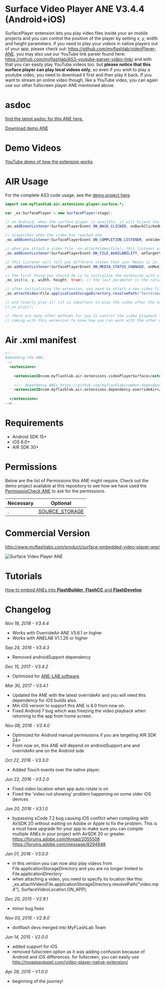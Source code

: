 # Surface Video Player ANE V3.4.4 (Android+iOS)
SurfacePlayer extension lets you play video files inside your air mobile projects and you can control the position of the player by setting x, y, width and height parameters. if you need to play your videos in native players out of your app, please check out: https://github.com/myflashlab/videoPlayer-ANE. you may also use our YouTube link parser found here: https://github.com/myflashlab/AS3-youtube-parser-video-link/ and with that you can easily play YouTube videos too. but **please notice that this surface player can play local videos only**, so even if you wish to play a youtube video, you need to download it first and then play it back. If you want to stream an online video though, like a YouTube video, you can again use our other fullscreen player ANE mentioned above.

# asdoc
[find the latest asdoc for this ANE here.](http://myflashlab.github.io/asdoc/com/myflashlab/air/extensions/player/surface/package-detail.html)

[Download demo ANE](https://github.com/myflashlab/surfaceVideoPlayer-ANE/tree/master/AIR/lib)

# Demo Videos
[YouTube demo of how the extension works](https://www.youtube.com/watch?v=HefrQwCSkKE) 

# AIR Usage
For the complete AS3 code usage, see the [demo project here](https://github.com/myflashlab/surfaceVideoPlayer-ANE/blob/master/AIR/src/Demo.as).

```actionscript
import com.myflashlab.air.extensions.player.surface.*;

var _ex:SurfacePlayer = new SurfacePlayer(stage);

// on Android, when the surface player is availble, it will hijack the device back button clicks! with the folloiwng listener you can listen to device's back button clicks
_ex.addEventListener(SurfacePlayerEvent.ON_BACK_CLICKED, onBackClickedWhenSurfacePlayerIsAvailable);

// dispatches when the video has reached end
_ex.addEventListener(SurfacePlayerEvent.ON_COMPLETION_LISTENER, onVideoPlaybackCompleted);

// when you attach a video file _ex.attachVideo(file); this listener will tell you if this file is availble or not. play your video only if it is availble
_ex.addEventListener(SurfacePlayerEvent.ON_FILE_AVAILABILITY, onTargetVideoAvailability);

// this listener will tell you different states that your Media is in. "STARTED", "PAUSED", "STOPPED"
_ex.addEventListener(SurfacePlayerEvent.ON_MEDIA_STATUS_CHANGED, onMediaStatusChanged);

// the first thing you should do is to initialize the extension with its initial parameters
_ex.init(x, y, width, height, true); // the last parameter is the ratio for your video clip if false, the video will be stretched to fit your specified width and height

// after initializing the extension, you need to attach a new video file to it
_ex.attachVideo(File.applicationStorageDirectory.resolvePath("testVideoPlayerSurface.mp4"), SurfaceVideoLocation.ON_APP);

// and finally play it! (it is important to play the video after the SurfacePlayerEvent.ON_FILE_AVAILABILITY event is dispatched)
//_ex.play();

// there are many other methods for you to control the video playback like pause, seek, fullscreen, set volume, etc. please study the sample demo project
// coming with this extension to know how you can work with the other methods and when/how to dispose the extension properly.
```

# Air .xml manifest
```xml
<!--
Embedding the ANE:
-->
  <extensions>
  
	<extensionID>com.myflashlab.air.extensions.videoPlayerSurface</extensionID>
	
	<!-- dependency ANEs https://github.com/myflashlab/common-dependencies-ANE -->
	<extensionID>com.myflashlab.air.extensions.dependency.overrideAir</extensionID>
	
  </extensions>
-->
```

# Requirements
* Android SDK 15+
* iOS 8.0+
* AIR SDK 30+

# Permissions
Below are the list of Permissions this ANE might require. Check out the demo project available at this repository to see how we have used the [PermissionCheck ANE](http://www.myflashlabs.com/product/native-access-permission-check-settings-menu-air-native-extension/) to ask for the permissions.

Necessary | Optional
--------------------------- | ---------------------------
. | [SOURCE_STORAGE](https://myflashlab.github.io/asdoc/com/myflashlab/air/extensions/nativePermissions/PermissionCheck.html#SOURCE_STORAGE)

# Commercial Version
http://www.myflashlabs.com/product/surface-embedded-video-player-ane/

![Surface Video Player ANE](https://www.myflashlabs.com/wp-content/uploads/2015/11/product_adobe-air-ane-extension-surface-video-player-680x844.jpg)

# Tutorials
[How to embed ANEs into **FlashBuilder**, **FlashCC** and **FlashDevelop**](https://www.youtube.com/watch?v=Oubsb_3F3ec&list=PL_mmSjScdnxnSDTMYb1iDX4LemhIJrt1O)  

# Changelog
*Nov 18, 2018 - V3.4.4*
* Works with OverrideAir ANE V5.6.1 or higher
* Works with ANELAB V1.1.26 or higher

*Sep 24, 2018 - V3.4.3*
* Removed androidSupport dependency

*Dec 15, 2017 - V3.4.2*
* Optimized for [ANE-LAB software](https://github.com/myflashlab/ANE-LAB).

*Mar 30, 2017 - V3.4.1*
* Updated the ANE with the latest overrideAir and you will need this dependency for iOS builds also.
* Min iOS version to support this ANE is 8.0 from now on.
* Fixed Android 7 bug which was freezing the video playback when returning to the app from home screen.

*Nov 08, 2016 - V3.4.0*
* Optimized for Android manual permissions if you are targeting AIR SDK 24+
* From now on, this ANE will depend on androidSupport.ane and overrideAir.ane on the Android side

*Oct 22, 2016 - V3.3.0*
* Added Touch events over the native player.

*Jun 22, 2016 - V3.2.0*
* Fixed video location when app auto rotate is on
* Fixed the 'video not showing' problem happening on some older iOS devices

*Jan 20, 2016 - V3.1.0*
* bypassing xCode 7.2 bug causing iOS conflict when compiling with AirSDK 20 without waiting on Adobe or Apple to fix the problem. This is a must have upgrade for your app to make sure you can compile multiple ANEs in your project with AirSDK 20 or greater. https://forums.adobe.com/thread/2055508 https://forums.adobe.com/message/8294948

*Jan 01, 2016 - V3.0.0*
* in this version you can now also play videos from File.applicationStorageDirectory and you are no longer limited to File.applicationDirectory
* when attaching a video, you need to specify its location like this: _ex.attachVideo(File.applicationStorageDirectory.resolvePath("video.mp4"), SurfaceVideoLocation.ON_APP);

*Dec 20, 2015 - V2.9.1*
* minor bug fixes

*Nov 03, 2015 - V2.9.0*
* doitflash devs merged into MyFLashLab Team

*Jun 14, 2015 - V2.0.0*
* added support for iOS
* removed fullscreen option as it was adding confusion because of Android and iOS differences. for fullscreen, you can easily use http://myappsnippet.com/video-player-native-extension/

*Apr 28, 2015 - V1.0.0*
* beginning of the journey!